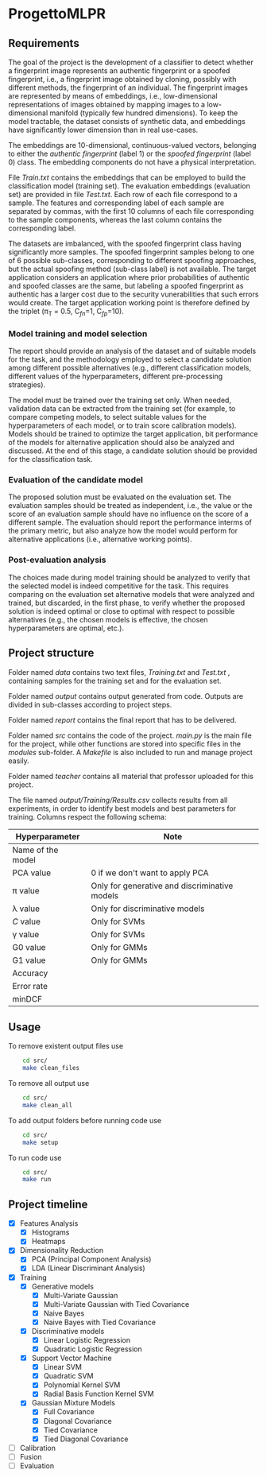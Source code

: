 # ProgettoMLPR

## Requirements

The goal of the project is the development of a classifier to detect whether a fingerprint image represents an authentic fingerprint or a spoofed fingerprint, i.e., a fingerprint image obtained by cloning, possibly with different methods, the fingerprint of an individual. The fingerprint images are represented by means of embeddings, i.e., low-dimensional representations of images obtained by mapping images to a low-dimensional manifold (typically few hundred dimensions). To keep the model tractable, the dataset consists of synthetic data, and embeddings have significantly lower dimension than in real use-cases.

The embeddings are 10-dimensional, continuous-valued vectors, belonging to either the *authentic fingerprint* (label 1) or the *spoofed fingerprint* (label 0) class. The embedding components do not have a physical interpretation.

File *Train.txt* contains the embeddings that can be employed to build the classification model (training set). The evaluation embeddings (evaluation set) are provided in file *Test.txt*. Each row of each file correspond to a sample. The features and corresponding label of each sample are separated by commas, with the first 10 columns of each file corresponding to the sample components, whereas the last column contains the corresponding label.

The datasets are imbalanced, with the spoofed fingerprint class having significantly more samples. The spoofed fingerprint samples belong to one of 6 possible sub-classes, corresponding to different spoofing approaches, but the actual spoofing method (sub-class label) is not available. The target application considers an application where prior probabilities of authentic and spoofed classes are the same, but labeling a spoofed fingerprint as authentic has a larger cost due to the security vunerabilities that such errors would create. The target application working point is therefore defined by the triplet (&pi;<sub>T</sub> = 0.5, C<sub>*fn*</sub>=1, C<sub>*fp*</sub>=10).

### Model training and model selection

The report should provide an analysis of the dataset and of suitable models for the task, and the methodology employed to select a candidate solution among different possible alternatives (e.g., different classification models, different values of the hyperparameters, different pre-processing strategies).

The model must be trained over the training set only. When needed, validation data can be extracted from the training set (for example, to compare competing models, to select suitable values for the hyperparameters of each model, or to train score calibration models). Models should be trained to optimize the target application, bit performance of the models for alternative application should also be analyzed and discussed. At the end of this stage, a candidate solution should be provided for the classification task.

### Evaluation of the candidate model

The proposed solution must be evaluated on the evaluation set. The evaluation samples should be treated as independent, i.e., the value or the score of an evaluation sample should have no influence on the score of a different sample. The evaluation should report the performance interms of the primary metric, but also analyze how the model would perform for alternative applications (i.e., alternative working points).

### Post-evaluation analysis

The choices made during model training should be analyzed to verify that the selected model is indeed competitive for the task. This requires comparing on the evaluation set alternative models that were analyzed and trained, but discarded, in the first phase, to verify whether the proposed solution is indeed optimal or close to optimal with respect to possible alternatives (e.g., the chosen models is effective, the chosen hyperparameters are optimal, etc.).

## Project structure

Folder named *data* contains two text files, *Training.txt* and *Test.txt* , containing samples for the training set and for the evaluation set.

Folder named *output* contains output generated from code. Outputs are divided in sub-classes according to project steps.

Folder named *report* contains the final report that has to be delivered.

Folder named *src* contains the code of the project. *main.py* is the main file for the project, while other functions are stored into specific files in the *modules* sub-folder. A *Makefile* is also included to run and manage project easily.

Folder named *teacher* contains all material that professor uploaded for this project.

The file named *output/Training/Results.csv* collects results from all experiments, in order to identify best models and best parameters for training. Columns respect the following schema:

| Hyperparameter | Note |
|---|---|
| Name of the model |  |
| PCA value | 0 if we don't want to apply PCA |
| &pi; value | Only for generative and discriminative models |
| &lambda; value | Only for discriminative models |
| *C* value | Only for SVMs |
| &gamma; value | Only for SVMs |
| G0 value | Only for GMMs |
| G1 value | Only for GMMs |
| Accuracy |  |
| Error rate |  |
| minDCF |  |

## Usage

To remove existent output files use

```bash
    cd src/
    make clean_files
```

To remove all output use

```bash
    cd src/
    make clean_all
```

To add output folders before running code use

```bash
    cd src/
    make setup
```

To run code use

```bash
    cd src/
    make run
```

## Project timeline

- [x] Features Analysis
  - [x] Histograms
  - [x] Heatmaps
- [x] Dimensionality Reduction
  - [x] PCA (Principal Component Analysis)
  - [x] LDA (Linear Discriminant Analysis)
- [x] Training
  - [X] Generative models
    - [x] Multi-Variate Gaussian
    - [x] Multi-Variate Gaussian with Tied Covariance
    - [x] Naive Bayes
    - [X] Naive Bayes with Tied Covariance
  - [x] Discriminative models
    - [x] Linear Logistic Regression
    - [x] Quadratic Logistic Regression
  - [x] Support Vector Machine
    - [x] Linear SVM
    - [x] Quadratic SVM
    - [x] Polynomial Kernel SVM
    - [x] Radial Basis Function Kernel SVM
  - [x] Gaussian Mixture Models
    - [x] Full Covariance
    - [x] Diagonal Covariance
    - [x] Tied Covariance
    - [x] Tied Diagonal Covariance
- [ ] Calibration
- [ ] Fusion
- [ ] Evaluation

